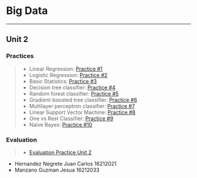 # Big Data
_____
## Unit 2

### Practices

> * Linear Regression: [Practice #1](https://github.com/JesuaMG/BigData/blob/Unit_2/Unit2/Practices/Practice1)
> * Logistic Regression: [Practice #2](https://github.com/JesuaMG/BigData/tree/Unit_2/Unit2/Practices/Practice2)
> * Basic Statistics: [Practice #3](https://github.com/JesuaMG/BigData/blob/Unit_2/Unit2/Practices/Practice3)
> * Decision tree classifier: [Practice #4](https://github.com/JesuaMG/BigData/blob/Unit_2/Unit2/Practices/Practice4)
> * Random forest classifier: [Practice #5](https://github.com/JesuaMG/BigData/blob/Unit_2/Unit2/Practices/Practice5)
> * Gradient-boosted tree classifier: [Practice #6](https://github.com/JesuaMG/BigData/blob/Unit_2/Unit2/Practices/Practice6)
> * Multilayer perceptron classifier: [Practice #7](https://github.com/JesuaMG/BigData/blob/Unit_2/Unit2/Practices/Practice7)
> * Linear Support Vector Machine: [Practice #8](https://github.com/JesuaMG/BigData/blob/Unit_2/Unit2/Practices/Practice8)
> * One vs Rest Classifier: [Practice #9](https://github.com/JesuaMG/BigData/blob/Unit_2/Unit2/Practices/Practice9)
> * Naive Bayes: [Practice #10](https://github.com/JesuaMG/BigData/blob/Unit_2/Unit2/Practices/Practice10)

### Evaluation
> * [Evaluation Practice Unit 2](https://github.com/JesuaMG/BigData/tree/Unit_2/Unit2/Evaluation)

- Hernandez Negrete Juan Carlos 16212021
- Manzano Guzman Jesua 16212033
